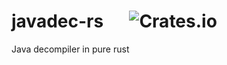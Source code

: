 # javadec-rs &emsp; ![Crates.io](https://img.shields.io/crates/v/javadec-rs)

[Crates.io]: https://crates.io/crates/javadec-rs

Java decompiler in pure rust
